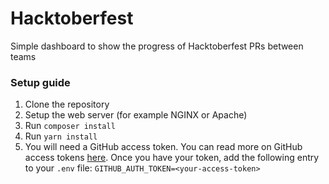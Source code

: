 # Hacktoberfest
Simple dashboard to show the progress of Hacktoberfest PRs between teams

### Setup guide
1. Clone the repository
1. Setup the web server (for example NGINX or Apache)
1. Run `composer install`
1. Run `yarn install`
1. You will need a GitHub access token. You can read more on GitHub access tokens [here](https://help.github.com/articles/creating-a-personal-access-token-for-the-command-line/). Once you have your token, add the following entry to your `.env` file: `GITHUB_AUTH_TOKEN=<your-access-token>`
